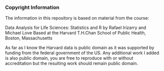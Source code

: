 ### Copyright Information

The information in this repository is based on material from the course: 

Data Analysis for Life Sciences: Statistics and R by Rafael Irizarry and Michael Love
Based at the Harvard T.H.Chan School of Public Health, Boston, Massachusetts

As far as I know the Harvard data is public domain as it was supported by funding 
from the federal government of the US. Any additional work I added is also public
domain, you are free to reproduce with or without accreditation but the resulting work 
should remain public domain. 